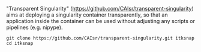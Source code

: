 "Transparent Singularity" (https://github.com/CAIsr/transparent-singularity) aims at deploying a singularity container transparently, so that an application inside the container can be used without adjusting any scripts or pipelines (e.g. nipype). 

```
git clone https://github.com/CAIsr/transparent-singularity.git itksnap
cd itksnap
```

